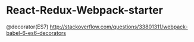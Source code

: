 # React-Redux-Webpack-starter

@decorator(ES7)
http://stackoverflow.com/questions/33801311/webpack-babel-6-es6-decorators